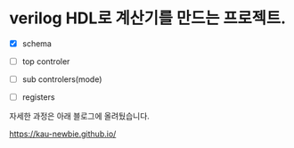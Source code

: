# verilog HDL로 계산기를 만드는 프로젝트.

- [x] schema
- [ ] top controler
- [ ] sub controlers(mode)
- [ ] registers


자세한 과정은 아래 블로그에 올려뒀습니다.

https://kau-newbie.github.io/
